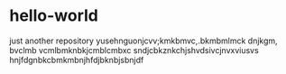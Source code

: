 # hello-world
just another repository 
yusehnguonjcvv;kmkbmvc,.bkmbmlmck
dnjkgm, bvclmb vcmlbmknbkjcmblcmbxc
sndjcbkznkchjshvdsivcjnvxviusvs
hnjfdgnbkcbmkmbnjhfdjbknbjsbnjdf
